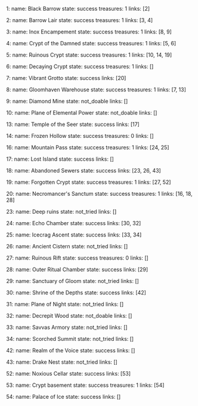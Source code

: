 1:
  name: Black Barrow
  state: success
  treasures: 1
  links: [2]

2:
  name: Barrow Lair
  state: success
  treasures: 1
  links: [3, 4]

3:
  name: Inox Encampement
  state: success
  treasures: 1
  links: [8, 9]

4:
  name: Crypt of the Damned
  state: success
  treasures: 1
  links: [5, 6]

5:
  name: Ruinous Crypt
  state: success
  treasures: 1
  links: [10, 14, 19]

6:
  name: Decaying Crypt
  state: success
  treasures: 1
  links: []

7:
  name: Vibrant Grotto
  state: success
  links: [20]

8:
  name: Gloomhaven Warehouse
  state: success
  treasures: 1
  links: [7, 13]

9:
  name: Diamond Mine
  state: not_doable
  links: []

10:
  name: Plane of Elemental Power
  state: not_doable
  links: []

13:
  name: Temple of the Seer
  state: success
  links: [17]

14:
  name: Frozen Hollow
  state: success
  treasures: 0
  links: []

16:
  name: Mountain Pass
  state: success
  treasures: 1
  links: [24, 25]

17:
  name: Lost Island
  state: success
  links: []

18:
  name: Abandoned Sewers
  state: success
  links: [23, 26, 43]

19:
  name: Forgotten Crypt
  state: success
  treasures: 1
  links: [27, 52]

20:
  name: Necromancer's Sanctum
  state: success
  treasures: 1
  links: [16, 18, 28]

23:
  name: Deep ruins
  state: not_tried
  links: []

24:
  name: Echo Chamber
  state: success
  links: [30, 32]

25:
  name: Icecrag Ascent
  state: success
  links: [33, 34]

26:
  name: Ancient Cistern
  state: not_tried
  links: []

27:
  name: Ruinous Rift
  state: success
  treasures: 0
  links: []

28:
  name: Outer Ritual Chamber
  state: success
  links: [29]

29:
  name: Sanctuary of Gloom
  state: not_tried
  links: []

30:
  name: Shrine of the Depths
  state: success
  links: [42]

31:
  name: Plane of Night
  state: not_tried
  links: []

32:
  name: Decrepit Wood
  state: not_doable
  links: []

33:
  name: Savvas Armory
  state: not_tried
  links: []

34:
  name: Scorched Summit
  state: not_tried
  links: []

42:
  name: Realm of the Voice
  state: success
  links: []

43:
  name: Drake Nest
  state: not_tried
  links: []

52:
  name: Noxious Cellar
  state: success
  links: [53]

53:
  name: Crypt basement
  state: success
  treasures: 1
  links: [54]

54:
  name: Palace of Ice
  state: success
  links: []
